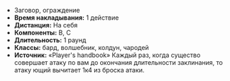 - Заговор, ограждение
- **Время накладывания:** 1 действие
- **Дистанция:** На себя
- **Компоненты:** В, С
- **Длительность:** 1 раунд
- **Классы:** бард, волшебник, колдун, чародей
- **Источник:** «Player's handbook»
Каждый раз, когда существо совершает атаку по вам до окончания длительности заклинания, то атаку ющий вычитает 1к4 из броска атаки.